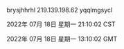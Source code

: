 brysjhhrhl 219.139.198.62 yqqlmgsycl

2022年 07月 18日 星期一 21:10:02 CST

2022年 07月 18日 星期一 13:10:02 GMT

